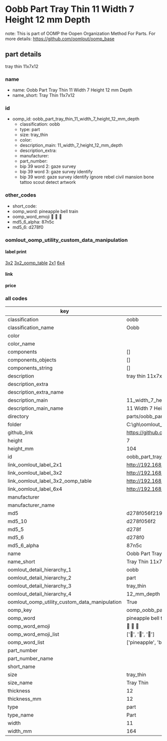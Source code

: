 # Oobb Part Tray Thin 11 Width 7 Height 12 mm Depth  

note: This is part of OOMP the Oopen Organization Method For Parts. For more details: https://github.com/oomlout/oomp_base

##  part details
  



tray thin 11x7x12



### name
* name: Oobb Part Tray Thin 11 Width 7 Height 12 mm Depth
* name_short: Tray Thin 11x7x12 
### id
* oomp_id: oobb_part_tray_thin_11_width_7_height_12_mm_depth
  * classification: oobb
  * type: part
  * size: tray_thin
  * color: 
  * description_main: 11_width_7_height_12_mm_depth
  * description_extra: 
  * manufacturer: 
  * part_number: 
  * bip 39 word 2: gaze survey
  * bip 39 word 3: gaze survey identify
  * bip 39 word: gaze survey identify ignore rebel civil mansion bone tattoo scout detect artwork

### other_codes
* short_code: 
* oomp_word: pineapple bell train
* oomp_word_emoji :pineapple: :bell: :train:
* md5_6_alpha: 87n5c
* md5_6: d278f0






### oomlout_oomp_utility_custom_data_manipulation
#### label print
[3x2](http://192.168.1.245:1112/?label=oomp%2087n5c)
[3x2_oomp_table](http://192.168.1.108:1112/?label=oomp%2087n5c)
[2x1](http://192.168.1.242:1112/?label=oomp%2087n5c)
[6x4](http://192.168.1.55:1112/?label=oomp%2087n5c)    

#### link

                              

#### price







### all codes 
| key | value |  
| --- | --- |  
| classification | oobb |  
| classification_name | Oobb |  
| color |  |  
| color_name |  |  
| components | [] |  
| components_objects | [] |  
| components_string | [] |  
| description | tray thin 11x7x12 |  
| description_extra |  |  
| description_extra_name |  |  
| description_main | 11_width_7_height_12_mm_depth |  
| description_main_name | 11 Width 7 Height 12 mm Depth |  
| directory | parts/oobb_part_tray_thin_11_width_7_height_12_mm_depth |  
| folder | C:\gh\oomlout_oobb_version_4_generated_parts\parts\oobb_part_tray_thin_11_width_7_height_12_mm_depth |  
| github_link | https://github.com/oomlout/oomlout_oomp_part_src/tree/main/parts/oobb_part_tray_thin_11_width_7_height_12_mm_depth |  
| height | 7 |  
| height_mm | 104 |  
| id | oobb_part_tray_thin_11_width_7_height_12_mm_depth |  
| link_oomlout_label_2x1 | http://192.168.1.242:1112/?label=oomp%2087n5c |  
| link_oomlout_label_3x2 | http://192.168.1.245:1112/?label=oomp%2087n5c |  
| link_oomlout_label_3x2_oomp_table | http://192.168.1.108:1112/?label=oomp%2087n5c |  
| link_oomlout_label_6x4 | http://192.168.1.55:1112/?label=oomp%2087n5c |  
| manufacturer |  |  
| manufacturer_name |  |  
| md5 | d278f056f21950e8a659970ce136ab05 |  
| md5_10 | d278f056f2 |  
| md5_5 | d278f |  
| md5_6 | d278f0 |  
| md5_6_alpha | 87n5c |  
| name | Oobb Part Tray Thin 11 Width 7 Height 12 mm Depth |  
| name_short | Tray Thin 11x7x12  |  
| oomlout_detail_hierarchy_1 | oobb |  
| oomlout_detail_hierarchy_2 | part |  
| oomlout_detail_hierarchy_3 | tray_thin |  
| oomlout_detail_hierarchy_4 | 12_mm_depth |  
| oomlout_oomp_utility_custom_data_manipulation | True |  
| oomp_key | oomp_oobb_part_tray_thin_11_width_7_height_12_mm_depth |  
| oomp_word | pineapple bell train |  
| oomp_word_emoji | :pineapple: :bell: :train: |  
| oomp_word_emoji_list | [':pineapple:', ':bell:', ':train:'] |  
| oomp_word_list | ['pineapple', 'bell', 'train'] |  
| part_number |  |  
| part_number_name |  |  
| short_name |  |  
| size | tray_thin |  
| size_name | Tray Thin |  
| thickness | 12 |  
| thickness_mm | 12 |  
| type | part |  
| type_name | Part |  
| width | 11 |  
| width_mm | 164 |  
